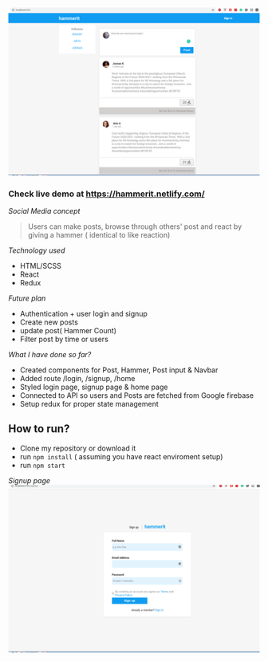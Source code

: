 <img src="images/hammer-home-screenshot.png" />

### Check live demo at https://hammerit.netlify.com/

_Social Media concept_

> Users can make posts, browse through others' post and react by giving a hammer ( identical to like reaction)

_Technology used_

- HTML/SCSS
- React
- Redux

_Future plan_

- Authentication + user login and signup
- Create new posts
- update post( Hammer Count)
- Filter post by time or users

_What I have done so far?_

- Created components for Post, Hammer, Post input & Navbar
- Added route /login, /signup, /home
- Styled login page, signup page & home page
- Connected to API so users and Posts are fetched from Google firebase
- Setup redux for proper state management

## How to run?

- Clone my repository or download it
- run `npm install` ( assuming you have react enviroment setup)
- run `npm start`

_Signup page_ <img src="images/hammer-signup-screenshot.png" />
